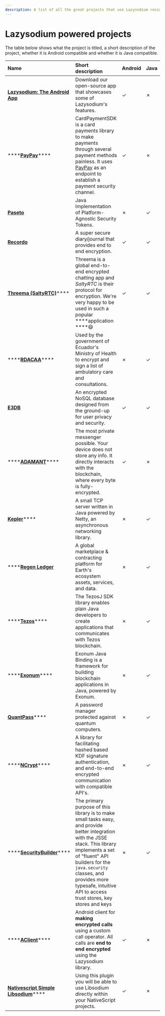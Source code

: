 ```yaml
---
description: A list of all the great projects that use Lazysodium reside on this page.
---
```


# Lazysodium powered projects

The table below shows what the project is titled, a short description of the project, whether it is Android compatible and whether it is Java compatible.

| **Name** | **Short description** | **Android** | **Java** |
| :--- | :--- | :--- | :--- |
| [**Lazysodium: The Android App**](https://play.google.com/store/apps/details?id=com.goterl.lazycode.lazysodium.example&pcampaignid=MKT-Other-global-all-co-prtnr-py-PartBadge-Mar2515-1) | Download our open-source app that showcases some of Lazysodium's features. | ✓ | ✗ |
| \*\*\*\*[**PayPay**](https://github.com/paypayue/AndroidPaymentSDK)\*\*\*\* | CardPaymentSDK is a card payments library to make payments through several payment methods painless. It uses [PayPay](https://paypay.pt/paypay/) as an endpoint to establish a payment security channel. | ✓ | ✗ |
| [**Paseto**](https://github.com/atholbro/paseto) | Java Implementation of Platform-Agnostic Security Tokens. | ✗ | ✓ |
| [**Recordo**](https://recordo.co) | A super secure diary/journal that provides end to end encryption. | ✓ | ✓ |
| [**Threema \(SaltyRTC\)**](https://github.com/saltyrtc/saltyrtc-client-java)\*\*\*\* | Threema is a global end-to-end encrypted chatting app and _SaltyRTC_ is their protocol for encryption. We're very happy to be used in such a popular ****application ****😄 | ✓ | ✓ |
| \*\*\*\*[**RDACAA**](https://gitlab.com/MSP_EC/rdacaa/tree/88-cierre-del-mes-atenciones-por-usuario)\*\*\*\* | Used by the government of Ecuador's Ministry of Health to encrypt and sign a list of ambulatory care and consultations. | ✗ | ✓ |
| [**E3DB**](https://tozny.com/e3db/) | An encrypted NoSQL database designed from the ground-up for user privacy and security. | ✓ | ✓ |
| \*\*\*\*[**ADAMANT**](https://adamant.im/)\*\*\*\* | The most private messenger possible. Your device does not store any info. It directly interacts with the blockchain, where every byte is fully-encrypted. | ✓ | ✗ |
| [**Kepler**](https://github.com/Quackster/Kepler)\*\*\*\* | A small TCP server written in Java powered by Netty, an asynchronous networking library. | ✗ | ✓ |
| \*\*\*\*[**Regen Ledger**](https://www.regen.network/) | A global marketplace & contracting platform for Earth's ecosystem assets, services, and data. | ✗ | ✓ |
| \*\*\*\*[**Tezos**](https://github.com/LMilfont/TezosJ-plainjava)\*\*\*\* | The TezosJ SDK library enables plain Java developers to create applications that communicates with Tezos blockchain. | ✗ | ✓ |
| \*\*\*\*[**Exonum**](https://github.com/exonum/exonum-java-binding)\*\*\*\* | Exonum Java Binding is a framework for building blockchain applications in Java, powered by Exonum. | ✗ | ✓ |
| [**QuantPass**](https://github.com/maxjava44/QuantPass)\*\*\*\* | A password manager protected against quantum computers. | ✗ | ✓ |
| \*\*\*\*[**NCrypt**](https://github.com/charlesportwoodii/ncryptf-java)\*\*\*\* | A library for facilitating hashed based KDF signature authentication, and end-to-end encrypted communication with compatible API's. | ✗ | ✓ |
| \*\*\*\*[**SecurityBuilder**](https://github.com/tersesystems/securitybuilder)\*\*\*\* | The primary purpose of this library is to make small tasks easy, and provide better integration with the JSSE stack. This library implements a set of "fluent" API builders for the `java.security` classes, and provides more typesafe, intuitive API to access trust stores, key stores and keys | ✗ | ✓ |
| \*\*\*\*[**AClient**](https://github.com/AAccount/dt_call_aclient)\*\*\*\* | Android client for **making encrypted calls** using a custom call operator. All calls are **end to end encrypted** using the Lazysodium library. | ✓ | ✗ |
| [**Nativescript Simple Libsodium**](https://github.com/jibon57/nativescript-simple-libsodium)\*\*\*\* | Using this plugin you will be able to use Libsodium directly within your NativeScript projects. | ✓ | ✗ |

